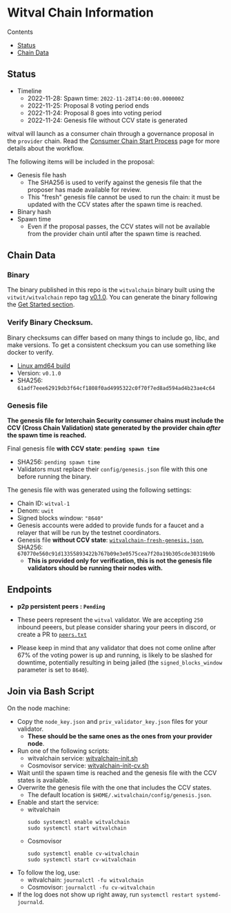 # Witval Chain Information

Contents

* [Status](#status)
* [Chain Data](#chain-data)

## Status

* Timeline
  * 2022-11-28: Spawn time: `2022-11-28T14:00:00.000000Z`
  * 2022-11-25: Proposal 8 voting period ends
  * 2022-11-24: Proposal 8 goes into voting period
  * 2022-11-24: Genesis file without CCV state is generated

witval will launch as a consumer chain through a governance proposal in the `provider` chain. Read the [Consumer Chain Start Process](/docs/Consumer-Chain-Start-Process.md) page for more details about the workflow.

The following items will be included in the proposal:
* Genesis file hash
  * The SHA256 is used to verify against the genesis file that the proposer has made available for review.
  * This "fresh" genesis file cannot be used to run the chain: it must be updated with the CCV states after the spawn time is reached.
* Binary hash
* Spawn time
  * Even if the proposal passes, the CCV states will not be available from the provider chain until after the spawn time is reached.

## Chain Data

### Binary

The binary published in this repo is the `witvalchain` binary built using the `vitwit/witvalchain` repo tag [v0.1.0](https://github.com/vitwit/witvalchain/releases/tag/v0.1.0). You can generate the binary following the [Get Started section](https://github.com/vitwit/witvalchain/tree/v0.1.0#get-started).


### Verify Binary Checksum.
Binary checksums can differ based on many things to include go, libc, and make versions. To get a consistent checksum you can use something like docker to verify.

  * [Linux amd64 build](witvalchain)
  * Version: `v0.1.0`
  * SHA256: `61adf7eee62919db3f64cf1808f0ad4995322c0f70f7ed8ad594ad4b23ae4c64`

### Genesis file

**The genesis file for Interchain Security consumer chains must include the CCV (Cross Chain Validation) state generated by the provider chain _after_ the spawn time is reached.**

Final genesis file **with CCV state**: **`pending spawn time`**
- SHA256: `pending spawn time`
- Validators must replace their `config/genesis.json` file with this one before running the binary.

The genesis file with was generated using the following settings:

* Chain ID: `witval-1`
* Denom: `uwit`
* Signed blocks window: `"8640"`
* Genesis accounts were added to provide funds for a faucet and a relayer that will be run by the testnet coordinators.
* Genesis file **without CCV state**: [`witvalchain-fresh-genesis.json`](witvalchain-fresh-genesis.json), SHA256: `670770e560c91d13355893422b767b09e3e0575cea7f20a19b305cde30319b9b`
  * **This is provided only for verification, this is not the genesis file validators should be running their nodes with.**

## Endpoints

* **p2p persistent peers : `Pending`**
* These peers represent the `witval` validator. We are accepting `250` inbound peeers, but please consider sharing your peers in discord, or create a PR to [`peers.txt`](peers.txt)

* Please keep in mind that any validator that does not come online after 67% of the voting power is up and running, is likely to be slashed for downtime, potentially resulting in being jailed (the `signed_blocks_window` parameter is set to `8640`).

## Join via Bash Script

On the node machine:
- Copy the `node_key.json` and `priv_validator_key.json` files for your validator.
  - **These should be the same ones as the ones from your provider node**.
- Run one of the following scripts:
  - witvalchain service: [witvalchain-init.sh](witvalchain-init.sh)
  - Cosmovisor service: [witvalchain-init-cv.sh](witvalchain-init-cv.sh)
- Wait until the spawn time is reached and the genesis file with the CCV states is available.
- Overwrite the genesis file with the one that includes the CCV states.
  - The default location is `$HOME/.witvalchain/config/genesis.json`.
- Enable and start the service:
  - witvalchain
    ```
    sudo systemctl enable witvalchain
    sudo systemctl start witvalchain
    ```
  - Cosmovisor
    ```
    sudo systemctl enable cv-witvalchain
    sudo systemctl start cv-witvalchain
    ```
- To follow the log, use:
  - witvalchain: `journalctl -fu witvalchain`
  - Cosmovisor: `journalctl -fu cv-witvalchain`
- If the log does not show up right away, run `systemctl restart systemd-journald`.